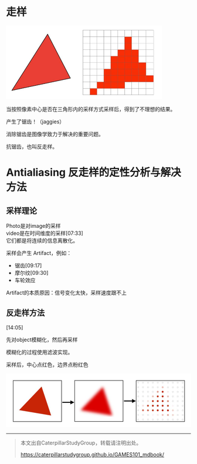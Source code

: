 # 走样

<img src="../assets/走样.jpg" title="" alt="" width="425">

当按照像素中心是否在三角形内的采样方式采样后，得到了不理想的结果。

产生了锯齿！（jaggies）

消除锯齿是图像学致力于解决的重要问题。

抗锯齿，也叫反走样。

# Antialiasing 反走样的定性分析与解决方法

## 采样理论

Photo是对image的采样  
video是在时间维度的采样[07:33]  
它们都是将连续的信息离散化。  

采样会产生 Artifact，例如：

- 锯齿[09:17]
- 摩尔纹[09:30]
- 车轮效应

Artifact的本质原因：信号变化太快，采样速度跟不上

## 反走样方法

[14:05]

先对object模糊化，然后再采样  

模糊化的过程使用滤波实现。

采样后，中心点红色，边界点粉红色

![](../assets/模糊采样.jpg)



----------------------------
> 本文出自CaterpillarStudyGroup，转载请注明出处。
>
> https://caterpillarstudygroup.github.io/GAMES101_mdbook/
